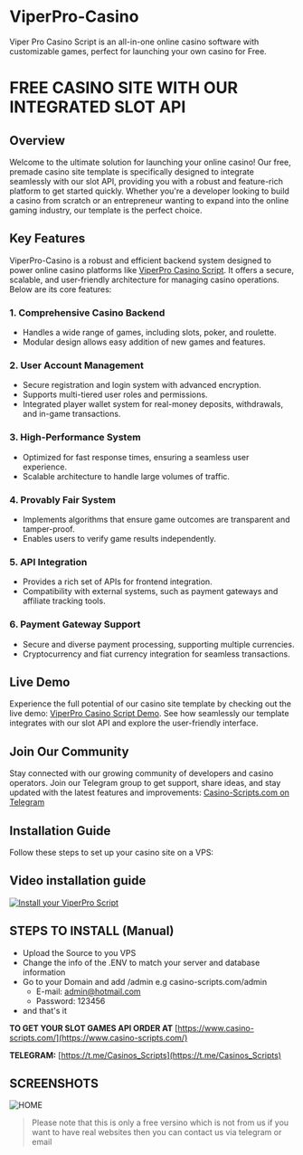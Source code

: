 # ViperPro-Casino
Viper Pro Casino Script is an all-in-one online casino software with customizable games, perfect for launching your own casino for Free.

# FREE CASINO SITE WITH OUR INTEGRATED SLOT API

## Overview
Welcome to the ultimate solution for launching your online casino! Our free, premade casino site template is specifically designed to integrate seamlessly with our slot API, providing you with a robust and feature-rich platform to get started quickly. Whether you're a developer looking to build a casino from scratch or an entrepreneur wanting to expand into the online gaming industry, our template is the perfect choice.

## Key Features

ViperPro-Casino is a robust and efficient backend system designed to power online casino platforms like [ViperPro Casino Script](https://swapvpn.com/). It offers a secure, scalable, and user-friendly architecture for managing casino operations. Below are its core features:

### 1. Comprehensive Casino Backend
- Handles a wide range of games, including slots, poker, and roulette.
- Modular design allows easy addition of new games and features.

### 2. User Account Management
- Secure registration and login system with advanced encryption.
- Supports multi-tiered user roles and permissions.
- Integrated player wallet system for real-money deposits, withdrawals, and in-game transactions.

### 3. High-Performance System
- Optimized for fast response times, ensuring a seamless user experience.
- Scalable architecture to handle large volumes of traffic.

### 4. Provably Fair System
- Implements algorithms that ensure game outcomes are transparent and tamper-proof.
- Enables users to verify game results independently.

### 5. API Integration
- Provides a rich set of APIs for frontend integration.
- Compatibility with external systems, such as payment gateways and affiliate tracking tools.

### 6. Payment Gateway Support
- Secure and diverse payment processing, supporting multiple currencies.
- Cryptocurrency and fiat currency integration for seamless transactions.


## Live Demo
Experience the full potential of our casino site template by checking out the live demo: [ViperPro Casino Script Demo](https://swapvpn.com/). See how seamlessly our template integrates with our slot API and explore the user-friendly interface.

## Join Our Community
Stay connected with our growing community of developers and casino operators. Join our Telegram group to get support, share ideas, and stay updated with the latest features and improvements: [Casino-Scripts.com on Telegram](https://t.me/Casinos_Scripts)

## Installation Guide
Follow these steps to set up your casino site on a VPS:

## Video installation guide
[![Install your ViperPro Script](http://img.youtube.com/vi/eWchHUfXo_8/0.jpg)](https://youtu.be/eWchHUfXo_8?si=g1uUnP-iPAwg964J "Install your ViperPro Casino Script")

## STEPS TO INSTALL (Manual)
- Upload the Source to you VPS
- Change the info of the .ENV to match your server and database information
- Go to your Domain and add /admin e.g casino-scripts.com/admin
   - E-mail: admin@hotmail.com 
   - Password: 123456
- and that's it


**TO GET YOUR SLOT GAMES API ORDER AT** [https://www.casino-scripts.com/](https://www.casino-scripts.com/)

**TELEGRAM:** [https://t.me/Casinos_Scripts](https://t.me/Casinos_Scripts)

## SCREENSHOTS 
![HOME](https://i.ibb.co/G5sxRVz/screencapture-swapvpn-2024-11-26-04-23-57.png "HOME")

> Please note that this is only a free versino which is not from us if you want to have real websites then you can contact us via telegram or email

